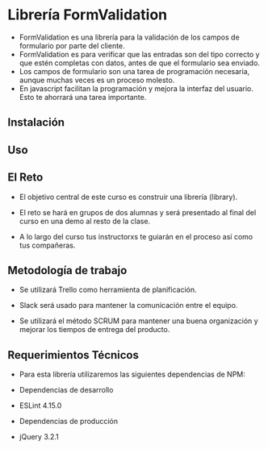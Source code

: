 # Librería FormValidation

* FormValidation es una librería para la validación de los campos de formulario por parte del cliente.
* FormValidation es para verificar que las entradas son del tipo correcto y que estén completas con datos, antes de que
  el formulario sea enviado.
* Los campos de formulario son una tarea de programación necesaria, aunque muchas veces es un proceso molesto.
* En javascript facilitan la programación y mejora la interfaz del usuario. Esto te ahorrará una tarea importante.

## Instalación

## Uso

## El Reto

* El objetivo central de este curso es construir una librería (library).

* El reto se hará en grupos de dos alumnas y será presentado al final del curso en una demo al resto de la clase.
* A lo largo del curso tus instructorxs te guiarán en el proceso así como tus compañeras.

## Metodología de trabajo

* Se utilizará Trello como herramienta de planificación.

* Slack será usado para mantener la comunicación entre el equipo.

* Se utilizará el método SCRUM para mantener una buena organización y mejorar los tiempos de entrega del producto.

## Requerimientos Técnicos

* Para esta librería utilizaremos las siguientes dependencias de NPM:

* Dependencias de desarrollo
* ESLint 4.15.0
* Dependencias de producción
* jQuery 3.2.1
